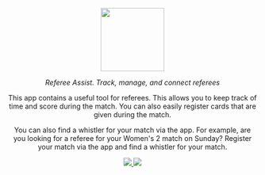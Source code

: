 <p align="center">
  <a aria-label="fluiter gezocht logo">
    <img src="https://github.com/fluiter-gezocht/.github/assets/35312043/778836e9-1182-4943-b2df-876aabc48cab" width="128" />
  </a>
</p>

<p align="center">
  <em>Referee Assist. Track, manage, and connect referees</em>
</p>

<p align="center">
  This app contains a useful tool for referees. This allows you to keep track of time and score during the match. You can also easily register cards that are given during the match.
</p>

<p align="center">
  You can also find a whistler for your match via the app. For example, are you looking for a referee for your Women's 2 match on Sunday? Register your match via the app and find a whistler for your match.
</p>

<p align="center">
  <a href="https://apps.apple.com/nl/app/fluiter-gezocht/id6472076468?l=en-GB">
    <img src="https://img.shields.io/static/v1?label=&message=iOS App&color=275D93" />
  </a>
  
  <a href="https://play.google.com/store/apps/details?id=net.azurewebsites.multiplatformapp">
    <img src="https://img.shields.io/static/v1?label=&message=Android App&color=275D93" />
  </a>
</p>
